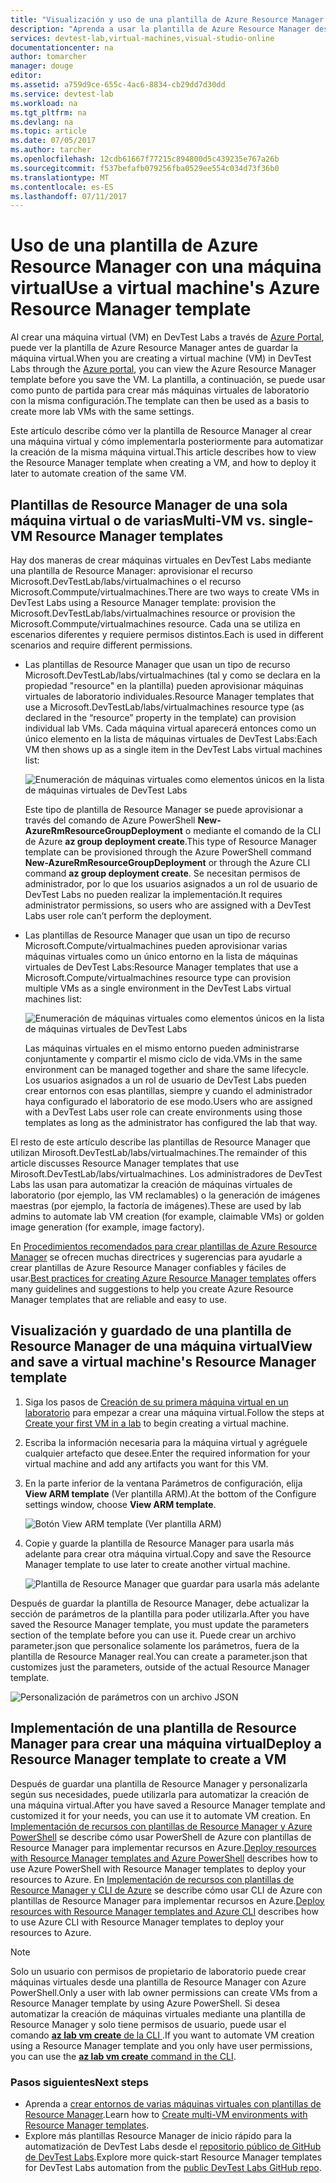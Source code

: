 ```yaml
---
title: "Visualización y uso de una plantilla de Azure Resource Manager en una máquina virtual | Microsoft Docs"
description: "Aprenda a usar la plantilla de Azure Resource Manager desde una máquina virtual para crear otras máquinas virtuales"
services: devtest-lab,virtual-machines,visual-studio-online
documentationcenter: na
author: tomarcher
manager: douge
editor: 
ms.assetid: a759d9ce-655c-4ac6-8834-cb29dd7d30dd
ms.service: devtest-lab
ms.workload: na
ms.tgt_pltfrm: na
ms.devlang: na
ms.topic: article
ms.date: 07/05/2017
ms.author: tarcher
ms.openlocfilehash: 12cdb61667f77215c894800d5c439235e767a26b
ms.sourcegitcommit: f537befafb079256fba0529ee554c034d73f36b0
ms.translationtype: MT
ms.contentlocale: es-ES
ms.lasthandoff: 07/11/2017
---
```

# <a name="use-a-virtual-machines-azure-resource-manager-template"></a><span data-ttu-id="63e30-103">Uso de una plantilla de Azure Resource Manager con una máquina virtual</span><span class="sxs-lookup"><span data-stu-id="63e30-103">Use a virtual machine's Azure Resource Manager template</span></span>

<span data-ttu-id="63e30-104">Al crear una máquina virtual (VM) en DevTest Labs a través de [Azure Portal](http://go.microsoft.com/fwlink/p/?LinkID=525040), puede ver la plantilla de Azure Resource Manager antes de guardar la máquina virtual.</span><span class="sxs-lookup"><span data-stu-id="63e30-104">When you are creating a virtual machine (VM) in DevTest Labs through the [Azure portal](http://go.microsoft.com/fwlink/p/?LinkID=525040), you can view the Azure Resource Manager template before you save the VM.</span></span> <span data-ttu-id="63e30-105">La plantilla, a continuación, se puede usar como punto de partida para crear más máquinas virtuales de laboratorio con la misma configuración.</span><span class="sxs-lookup"><span data-stu-id="63e30-105">The template can then be used as a basis to create more lab VMs with the same settings.</span></span>

<span data-ttu-id="63e30-106">Este artículo describe cómo ver la plantilla de Resource Manager al crear una máquina virtual y cómo implementarla posteriormente para automatizar la creación de la misma máquina virtual.</span><span class="sxs-lookup"><span data-stu-id="63e30-106">This article describes how to view the Resource Manager template when creating a VM, and how to deploy it later to automate creation of the same VM.</span></span>

## <a name="multi-vm-vs-single-vm-resource-manager-templates"></a><span data-ttu-id="63e30-107">Plantillas de Resource Manager de una sola máquina virtual o de varias</span><span class="sxs-lookup"><span data-stu-id="63e30-107">Multi-VM vs. single-VM Resource Manager templates</span></span>
<span data-ttu-id="63e30-108">Hay dos maneras de crear máquinas virtuales en DevTest Labs mediante una plantilla de Resource Manager: aprovisionar el recurso Microsoft.DevTestLab/labs/virtualmachines o el recurso Microsoft.Commpute/virtualmachines.</span><span class="sxs-lookup"><span data-stu-id="63e30-108">There are two ways to create VMs in DevTest Labs using a Resource Manager template: provision the Microsoft.DevTestLab/labs/virtualmachines resource or provision the Microsoft.Commpute/virtualmachines resource.</span></span> <span data-ttu-id="63e30-109">Cada una se utiliza en escenarios diferentes y requiere permisos distintos.</span><span class="sxs-lookup"><span data-stu-id="63e30-109">Each is used in different scenarios and require different permissions.</span></span>

- <span data-ttu-id="63e30-110">Las plantillas de Resource Manager que usan un tipo de recurso Microsoft.DevTestLab/labs/virtualmachines (tal y como se declara en la propiedad "resource" en la plantilla) pueden aprovisionar máquinas virtuales de laboratorio individuales.</span><span class="sxs-lookup"><span data-stu-id="63e30-110">Resource Manager templates that use a Microsoft.DevTestLab/labs/virtualmachines resource type (as declared in the “resource” property in the template) can provision individual lab VMs.</span></span> <span data-ttu-id="63e30-111">Cada máquina virtual aparecerá entonces como un único elemento en la lista de máquinas virtuales de DevTest Labs:</span><span class="sxs-lookup"><span data-stu-id="63e30-111">Each VM then shows up as a single item in the DevTest Labs virtual machines list:</span></span>

   ![Enumeración de máquinas virtuales como elementos únicos en la lista de máquinas virtuales de DevTest Labs](./media/devtest-lab-use-arm-template/devtestlab-lab-vm-single-item.png)

   <span data-ttu-id="63e30-113">Este tipo de plantilla de Resource Manager se puede aprovisionar a través del comando de Azure PowerShell **New-AzureRmResourceGroupDeployment** o mediante el comando de la CLI de Azure **az group deployment create**.</span><span class="sxs-lookup"><span data-stu-id="63e30-113">This type of Resource Manager template can be provisioned through the Azure PowerShell command **New-AzureRmResourceGroupDeployment** or through the Azure CLI command **az group deployment create**.</span></span> <span data-ttu-id="63e30-114">Se necesitan permisos de administrador, por lo que los usuarios asignados a un rol de usuario de DevTest Labs no pueden realizar la implementación.</span><span class="sxs-lookup"><span data-stu-id="63e30-114">It requires administrator permissions, so users who are assigned with a DevTest Labs user role can’t perform the deployment.</span></span> 

- <span data-ttu-id="63e30-115">Las plantillas de Resource Manager que usan un tipo de recurso Microsoft.Compute/virtualmachines pueden aprovisionar varias máquinas virtuales como un único entorno en la lista de máquinas virtuales de DevTest Labs:</span><span class="sxs-lookup"><span data-stu-id="63e30-115">Resource Manager templates that use a Microsoft.Compute/virtualmachines resource type can provision multiple VMs as a single environment in the DevTest Labs virtual machines list:</span></span>

   ![Enumeración de máquinas virtuales como elementos únicos en la lista de máquinas virtuales de DevTest Labs](./media/devtest-lab-use-arm-template/devtestlab-lab-vm-single-environment.png)

   <span data-ttu-id="63e30-117">Las máquinas virtuales en el mismo entorno pueden administrarse conjuntamente y compartir el mismo ciclo de vida.</span><span class="sxs-lookup"><span data-stu-id="63e30-117">VMs in the same environment can be managed together and share the same lifecycle.</span></span> <span data-ttu-id="63e30-118">Los usuarios asignados a un rol de usuario de DevTest Labs pueden crear entornos con esas plantillas, siempre y cuando el administrador haya configurado el laboratorio de ese modo.</span><span class="sxs-lookup"><span data-stu-id="63e30-118">Users who are assigned with a DevTest Labs user role can create environments using those templates as long as the administrator has configured the lab that way.</span></span>

<span data-ttu-id="63e30-119">El resto de este artículo describe las plantillas de Resource Manager que utilizan Mirosoft.DevTestLab/labs/virtualmachines.</span><span class="sxs-lookup"><span data-stu-id="63e30-119">The remainder of this article discusses Resource Manager templates that use Mirosoft.DevTestLab/labs/virtualmachines.</span></span> <span data-ttu-id="63e30-120">Los administradores de DevTest Labs las usan para automatizar la creación de máquinas virtuales de laboratorio (por ejemplo, las VM reclamables) o la generación de imágenes maestras (por ejemplo, la factoría de imágenes).</span><span class="sxs-lookup"><span data-stu-id="63e30-120">These are used by lab admins to automate lab VM creation (for example, claimable VMs) or golden image generation (for example, image factory).</span></span>

<span data-ttu-id="63e30-121">En [Procedimientos recomendados para crear plantillas de Azure Resource Manager](https://docs.microsoft.com/azure/azure-resource-manager/resource-manager-template-best-practices) se ofrecen muchas directrices y sugerencias para ayudarle a crear plantillas de Azure Resource Manager confiables y fáciles de usar.</span><span class="sxs-lookup"><span data-stu-id="63e30-121">[Best practices for creating Azure Resource Manager templates](https://docs.microsoft.com/azure/azure-resource-manager/resource-manager-template-best-practices) offers many guidelines and suggestions to help you create Azure Resource Manager templates that are reliable and easy to use.</span></span>

## <a name="view-and-save-a-virtual-machines-resource-manager-template"></a><span data-ttu-id="63e30-122">Visualización y guardado de una plantilla de Resource Manager de una máquina virtual</span><span class="sxs-lookup"><span data-stu-id="63e30-122">View and save a virtual machine's Resource Manager template</span></span>
1. <span data-ttu-id="63e30-123">Siga los pasos de [Creación de su primera máquina virtual en un laboratorio](devtest-lab-create-first-vm.md) para empezar a crear una máquina virtual.</span><span class="sxs-lookup"><span data-stu-id="63e30-123">Follow the steps at [Create your first VM in a lab](devtest-lab-create-first-vm.md) to begin creating a virtual machine.</span></span>
1. <span data-ttu-id="63e30-124">Escriba la información necesaria para la máquina virtual y agréguele cualquier artefacto que desee.</span><span class="sxs-lookup"><span data-stu-id="63e30-124">Enter the required information for your virtual machine and add any artifacts you want for this VM.</span></span>
1. <span data-ttu-id="63e30-125">En la parte inferior de la ventana Parámetros de configuración, elija **View ARM template** (Ver plantilla ARM).</span><span class="sxs-lookup"><span data-stu-id="63e30-125">At the bottom of the Configure settings window, choose **View ARM template**.</span></span>

   ![Botón View ARM template (Ver plantilla ARM)](./media/devtest-lab-use-arm-template/devtestlab-lab-view-rm-template.png)
1. <span data-ttu-id="63e30-127">Copie y guarde la plantilla de Resource Manager para usarla más adelante para crear otra máquina virtual.</span><span class="sxs-lookup"><span data-stu-id="63e30-127">Copy and save the Resource Manager template to use later to create another virtual machine.</span></span>

   ![Plantilla de Resource Manager que guardar para usarla más adelante](./media/devtest-lab-use-arm-template/devtestlab-lab-copy-rm-template.png)

<span data-ttu-id="63e30-129">Después de guardar la plantilla de Resource Manager, debe actualizar la sección de parámetros de la plantilla para poder utilizarla.</span><span class="sxs-lookup"><span data-stu-id="63e30-129">After you have saved the Resource Manager template, you must update the parameters section of the template before you can use it.</span></span> <span data-ttu-id="63e30-130">Puede crear un archivo parameter.json que personalice solamente los parámetros, fuera de la plantilla de Resource Manager real.</span><span class="sxs-lookup"><span data-stu-id="63e30-130">You can create a parameter.json that customizes just the parameters, outside of the actual Resource Manager template.</span></span> 

![Personalización de parámetros con un archivo JSON](./media/devtest-lab-use-arm-template/devtestlab-lab-custom-params.png)

## <a name="deploy-a-resource-manager-template-to-create-a-vm"></a><span data-ttu-id="63e30-132">Implementación de una plantilla de Resource Manager para crear una máquina virtual</span><span class="sxs-lookup"><span data-stu-id="63e30-132">Deploy a Resource Manager template to create a VM</span></span>
<span data-ttu-id="63e30-133">Después de guardar una plantilla de Resource Manager y personalizarla según sus necesidades, puede utilizarla para automatizar la creación de una máquina virtual.</span><span class="sxs-lookup"><span data-stu-id="63e30-133">After you have saved a Resource Manager template and customized it for your needs, you can use it to automate VM creation.</span></span> <span data-ttu-id="63e30-134">En [Implementación de recursos con plantillas de Resource Manager y Azure PowerShell](https://docs.microsoft.com/azure/azure-resource-manager/resource-group-template-deploy) se describe cómo usar PowerShell de Azure con plantillas de Resource Manager para implementar recursos en Azure.</span><span class="sxs-lookup"><span data-stu-id="63e30-134">[Deploy resources with Resource Manager templates and Azure PowerShell](https://docs.microsoft.com/azure/azure-resource-manager/resource-group-template-deploy) describes how to use Azure PowerShell with Resource Manager templates to deploy your resources to Azure.</span></span> <span data-ttu-id="63e30-135">En [Implementación de recursos con plantillas de Resource Manager y CLI de Azure](https://docs.microsoft.com/azure/azure-resource-manager/resource-group-template-deploy-cli) se describe cómo usar CLI de Azure con plantillas de Resource Manager para implementar recursos en Azure.</span><span class="sxs-lookup"><span data-stu-id="63e30-135">[Deploy resources with Resource Manager templates and Azure CLI](https://docs.microsoft.com/azure/azure-resource-manager/resource-group-template-deploy-cli) describes how to use Azure CLI with Resource Manager templates to deploy your resources to Azure.</span></span>

> [!NOTE]
> <span data-ttu-id="63e30-136">Solo un usuario con permisos de propietario de laboratorio puede crear máquinas virtuales desde una plantilla de Resource Manager con Azure PowerShell.</span><span class="sxs-lookup"><span data-stu-id="63e30-136">Only a user with lab owner permissions can create VMs from a Resource Manager template by using Azure PowerShell.</span></span> <span data-ttu-id="63e30-137">Si desea automatizar la creación de máquinas virtuales mediante una plantilla de Resource Manager y solo tiene permisos de usuario, puede usar el comando [ **az lab vm create** de la CLI ](https://docs.microsoft.com/cli/azure/lab/vm#create).</span><span class="sxs-lookup"><span data-stu-id="63e30-137">If you want to automate VM creation using a Resource Manager template and you only have user permissions, you can use the [**az lab vm create** command in the CLI](https://docs.microsoft.com/cli/azure/lab/vm#create).</span></span>

### <a name="next-steps"></a><span data-ttu-id="63e30-138">Pasos siguientes</span><span class="sxs-lookup"><span data-stu-id="63e30-138">Next steps</span></span>
* <span data-ttu-id="63e30-139">Aprenda a [crear entornos de varias máquinas virtuales con plantillas de Resource Manager](devtest-lab-create-environment-from-arm.md).</span><span class="sxs-lookup"><span data-stu-id="63e30-139">Learn how to [Create multi-VM environments with Resource Manager templates](devtest-lab-create-environment-from-arm.md).</span></span>
* <span data-ttu-id="63e30-140">Explore más plantillas Resource Manager de inicio rápido para la automatización de DevTest Labs desde el [repositorio público de GitHub de DevTest Labs](https://github.com/Azure/azure-quickstart-templates).</span><span class="sxs-lookup"><span data-stu-id="63e30-140">Explore more quick-start Resource Manager templates for DevTest Labs automation from the [public DevTest Labs GitHub repo](https://github.com/Azure/azure-quickstart-templates).</span></span>
